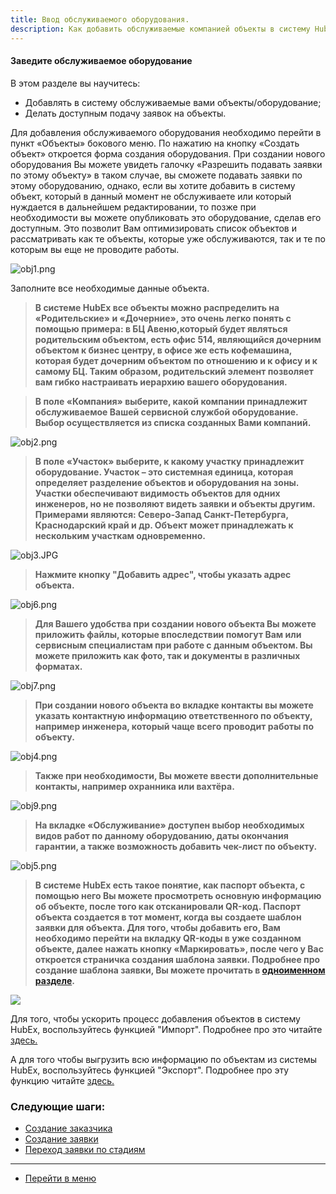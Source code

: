 ```yaml
---
title: Ввод обслуживаемого оборудования.
description: Как добавить обслуживаемые компанией объекты в систему HubEx?
---
```


<!-- Yandex.Metrika counter -->
<script type="text/javascript" >
   (function(m,e,t,r,i,k,a){m[i]=m[i]||function(){(m[i].a=m[i].a||[]).push(arguments)};
   m[i].l=1*new Date();k=e.createElement(t),a=e.getElementsByTagName(t)[0],k.async=1,k.src=r,a.parentNode.insertBefore(k,a)})
   (window, document, "script", "https://mc.yandex.ru/metrika/tag.js", "ym");
   ym('{{ site.yandex_metric }}', "init", {
        id:'{{ site.yandex_metric }}',
        clickmap:true,
        trackLinks:true,
        accurateTrackBounce:true,
        webvisor:true
   });
</script>
<noscript><div><img src="https://mc.yandex.ru/watch/'{{ site.yandex_metric }}'" style="position:absolute; left:-9999px;" alt="" /></div></noscript>
<!-- /Yandex.Metrika counter -->

#### Заведите обслуживаемое оборудование
В этом разделе вы научитесь:
- Добавлять в систему обслуживаемые вами объекты/оборудование;
- Делать доступным подачу заявок на объекты.

Для добавления обслуживаемого оборудования необходимо перейти в пункт «Объекты» бокового меню. По нажатию на кнопку «Создать объект» откроется форма создания оборудования. При создании нового оборудования Вы можете увидеть галочку «Разрешить подавать заявки по этому объекту» в таком случае,  вы сможете подавать заявки по этому оборудованию, однако, если вы хотите добавить в систему объект, который в данный момент не обслуживаете или который нуждается в дальнейшем редактировании, то позже при необходимости вы можете опубликовать это оборудование, сделав его доступным. Это позволит Вам оптимизировать список объектов и рассматривать как те объекты, которые уже обслуживаются, так и те по которым вы еще не проводите работы.

![obj1.png](/attachments/images/FAQ/USER/CreatingObjects/obj1.png)

Заполните все необходимые данные объекта.

>**В системе HubEx все объекты можно распределить на «Родительские» и «Дочерние», это очень легко понять с помощью примера: в БЦ Авеню,который будет являться родительским объектом, есть офис 514, являющийся дочерним объектом к бизнес центру, в офисе же есть кофемашина, которая будет дочерним объектом по отношению и к офису и к самому БЦ. Таким образом, родительский элемент позволяет вам гибко настраивать иерархию вашего оборудования.**

>**В поле «Компания» выберите, какой компании принадлежит обслуживаемое Вашей сервисной службой оборудование. Выбор осуществляется из списка созданных Вами компаний.**

![obj2.png](/attachments/images/FAQ/USER/CreatingObjects/obj2.png)

>**В поле «Участок» выберите, к какому участку принадлежит оборудование. Участок – это системная единица, которая определяет разделение объектов и оборудования на зоны. Участки обеспечивают видимость объектов для одних инженеров, но не позволяют видеть заявки и объекты другим. Примерами являются: Северо-Запад Санкт-Петербурга, Краснодарский край и др. Объект может принадлежать к нескольким участкам одновременно.**

![obj3.JPG](/attachments/images/FAQ/USER/CreatingObjects/obj3.JPG)

>**Нажмите кнопку "Добавить адрес", чтобы указать адрес объекта.**

![obj6.png](/attachments/images/FAQ/USER/CreatingObjects/obj6.png)

>**Для Вашего удобства при создании нового объекта Вы можете приложить файлы, которые впоследствии помогут Вам или сервисным специалистам при работе с данным объектом. Вы можете приложить как фото, так и документы в различных форматах.**

![obj7.png](/attachments/images/FAQ/USER/CreatingObjects/obj7.png)

>**При создании нового объекта во вкладке контакты вы можете указать контактную информацию ответственного по объекту, например инженера, который чаще всего проводит работы по объекту.**

![obj4.png](/attachments/images/FAQ/USER/CreatingObjects/obj4.png)

>**Также при необходимости, Вы можете ввести дополнительные контакты, например охранника или вахтёра.**

![obj9.png](/attachments/images/FAQ/USER/CreatingObjects/obj9.png)

>**На вкладке «Обслуживание» доступен выбор необходимых видов работ по данному оборудованию, даты окончания гарантии, а также возможность добавить чек-лист по объекту.**

![obj5.png](/attachments/images/FAQ/USER/CreatingObjects/obj5.png)

>**В системе HubEx есть такое понятие, как паспорт объекта, с помощью него Вы можете просмотреть основную информацию об объекте, после того как отсканировали QR-код. Паспорт объекта создается в тот момент, когда вы создаете шаблон заявки для объекта. Для того, чтобы добавить его, Вам необходимо перейти на вкладку QR-коды в уже созданном объекте, далее нажать кнопку «Маркировать», после чего у Вас откроется страничка создания шаблона заявки.
Подробнее про создание шаблона заявки, Вы можете прочитать в [одноименном разделе](https://wiki.hubex.ru/docs/FAQ/RU/user/CreatingTickTemplates.html).**

<div>
  <img  style="margin: 0 auto; display: block; max-width: 100%;" src="/attachments/images/FAQ/USER/CreatingObjects/obj8.png" />
</div>


<p> Для того, чтобы ускорить процесс добавления объектов в систему HubEx, воспользуйтесь функцией "Импорт". Подробнее про это читайте <a href="https://wiki.hubex.ru/docs/FAQ/RU/user/Import.html#objects"> здесь.</a></p>
<p> А для того чтобы выгрузить всю информацию по объектам из системы HubEx, воспользуйтесь функцией "Экспорт". Подробнее про эту функцию читайте <a href="https://wiki.hubex.ru/docs/FAQ/RU/user/Export.html#objects"> здесь.</a></p>

### Следующие шаги:
- [Создание заказчика](./CreatingCustomer.md)
- [Создание заявки](./CreatingTicket.md)
- [Переход заявки по стадиям](./ChangingStatus.md)




___
- [Перейти в меню](http://wiki.hubex.ru)
